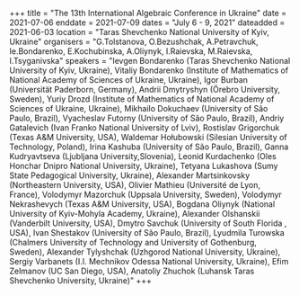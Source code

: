 +++
title = "The 13th International Algebraic Conference in Ukraine"
date = 2021-07-06
enddate = 2021-07-09
dates = "July 6 - 9, 2021"
dateadded = 2021-06-03
location = "Taras Shevchenko National University of Kyiv, Ukraine"
organisers = "G.Tolstanova, O.Bezushchak, A.Petravchuk, Ie.Bondarenko, E.Kochubinska, A.Oliynyk, I.Raievska, M.Raievska, I.Tsyganivska"
speakers = "Ievgen Bondarenko (Taras Shevchenko National University of Kyiv, Ukraine), Vitaliy Bondarenko (Institute of Mathematics of National Academy of Sciences of Ukraine, Ukraine), Igor Burban (Universität Paderborn, Germany), Andrii Dmytryshyn (Örebro University, Sweden), Yuriy Drozd (Institute of Mathematics of National Academy of Sciences of Ukraine, Ukraine), Mikhailo  Dokuchaev (University of São Paulo, Brazil), Vyacheslav Futorny (University of São Paulo, Brazil), Andriy Gatalevich (Ivan Franko National University of Lviv), Rostislav Grigorchuk (Texas A&M University, USA), Waldemar Hołubowski (Silesian University of Technology, Poland), Irina Kashuba (University of São Paulo, Brazil), Ganna Kudryavtseva (Ljubljana University,Slovenia), Leonid Kurdachenko (Oles Honchar Dnipro National University, Ukraine), Tetyana Lukashova (Sumy State Pedagogical University, Ukraine), Alexander Martsinkovsky (Northeastern University, USA), Olivier Mathieu (Université de Lyon, France), Volodymyr Mazorchuk (Uppsala University, Sweden), Volodymyr Nekrashevych (Texas A&M University, USA), Bogdana Oliynyk (National University of Kyiv-Mohyla Academy, Ukraine), Alexander Olshanskii (Vanderbilt University, USA), Dmytro Savchuk (University of South Florida , USA), Ivan  Shestakov (University of São Paulo, Brazil), Lyudmila Turowska (Chalmers University of Technology and University of Gothenburg, Sweden), Alexander Tylyshchak (Uzhgorod National University, Ukraine), Sergiy Varbanets (I.I. Mechnikov Odessa National University, Ukraine), Efim Zelmanov (UC San Diego, USA), Anatoliy Zhuchok (Luhansk Taras Shevchenko University, Ukraine)"
+++
